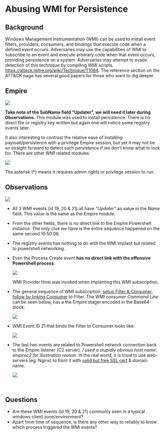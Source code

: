 # Abusing WMI for Persistence

## Background

Windows Management Instrumentation (WMI) can be used to install event filters, providers, consumers, and bindings that execute code when a defined event occurs. Adversaries may use the capabilities of WMI to subscribe to an event and execute arbitrary code when that event occurs, providing persistence on a system. Adversaries may attempt to evade detection of this technique by compiling WMI scripts. https://attack.mitre.org/wiki/Technique/T1084. The reference section on the ATT&CK page has several good papers for those who want to dig deeper. 

## Empire

![](img/empire.png)

**Take note of the SubName field "Updater", we will need it later during Observations.** This module was used to install persistence. There is no direct file or registry key written but again one will notice some registry events later. 

It also interesting to contrast the relative ease of installing payload/persistence with a privilege Empire session, but yet it may not be so straight forward to detect such persistence if we don't know what to look for. There are other WMI related modules:

![](img/wmimodules.png)

The asterisk (*) means it requires admin rights or privilege session to run. 

## Observations

![](img/wmievents.png)

* All 3 WMI events (id 19, 20 & 21) all have *"Updater"* as value in the *Name* field. This value is the same as the Empire module. 

* From the other fields, there is no direct link to the Empire Powershell instance. The only clue we have is the entire sequence happened on the same second 10:50:06. 

* The registry events has nothing to do with the WMI implant but related to powershell networking.

* Even the Process Create event **has no direct link with the offensive Powershell process**:

  ![](img/processcreate.png)

  WMI Provider Host was invoked when implanting this WMI subscription. 

* The general sequence of WMI subscription: [setup Filter & Consumer, follow by linking Consumer](https://learn-powershell.net/2013/08/14/powershell-and-events-permanent-wmi-event-subscriptions/) to Filter. The *WMI consumer Command Line* can be seen below, has a the Empire stager encoded in the Base64 block:

  ![](img/consumer.png)

* WMI Event ID 21 that binds the Filter to Consumer looks like:

  ![](img/wmibind.png)

* The last two events are related to Powershell network connection back to the Empire listener (C2 server). *I used a stupidly obvious host name: empirec2 for illustration reason*. In the real world, it is trival to use web-servers (eg. Nginx) to front it with [valid but free SSL cert](https://letsencrypt.org) & domain name. 

  ![](img/empirec2.png)

  ​

## Questions

* Are these WMI events (id 19, 20 & 21) commonly seen in a typical windows client zone/environment?
* Apart from time of sequence, is there any other way to reliably to know which process triggered the WMI events? 

